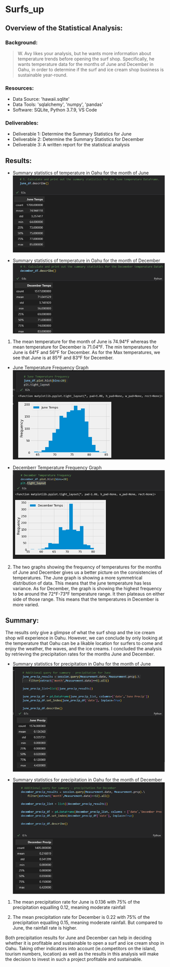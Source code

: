 # Surfs_up
## Overview of the Statistical Analysis:
### Background:
>W. Avy likes your analysis, but he wants more information about temperature trends before opening the surf shop. Specifically, he wants temperature data for the months of June and December in Oahu, in order to determine if the surf and ice cream shop business is sustainable year-round.

### Resources:
- Data Source: 'hawaii.sqlite'
- Data Tools: 'sqlalchemy', 'numpy', 'pandas'
- Software: SQLite, Python 3.7.9, VS Code

### Deliverables:
 * Deliverable 1: Determine the Summary Statistics for June
 * Deliverable 2: Determine the Summary Statistics for December
 * Deliverable 3: A written report for the statistical analysis


## Results:
* Summary statistics of temperature in Oahu for the month of June
![June_summary](Resources/June_df_summary.PNG)

* Summary statistics of temperature in Oahu for the month of December
![December_summary](Resources/December_df_summary.PNG)

1. The mean temperature for the month of June is 74.94°F whereas the mean temperature for December is 71.04°F. The min temperatures for June is 64°F and 56°F for December. As for the Max temperatures, we see that June is at 85°F and 83°F for December. 

* June Temperature Frequency Graph
![June_graph](Resources/june_freq_graph.PNG)

* Decemberr Temperature Frequency Graph
![Dec_graph](Resources/dec_freq_graph.PNG)

2. The two graphs showing the frequency of temperatures for the months of June and December gives us a better picture on the consistencies of temperatures. The June graph is showing a more symmetrical distribution of data. This means that the june temperature has less variance. As for December, the graph is showing the highest frequency to be around the 72°F-73°F temperature range. It then plateaus on either side of those range. This means that the temperatures in December is more varied. 


## Summary:

The results only give a glimpse of what the surf shop and the ice cream shop will experience in Oahu. However, we can conclude by only looking at the temperature that Oahu can be a likable location for surfers to come and enjoy the weather, the waves, and the ice creams. I concluded the analysis by retrieving the precipitation rates for the months June and December.

* Summary statistics for precipitation in Oahu for the month of June
![June_precip_summary](Resources/june_precip_summary.PNG)

* Summary statistics for precipitation in Oahu for the month of December
![December_precip_)summary](Resources/december_precip_summary.PNG)

1. The mean precipitation rate for June is 0.136 with 75% of the precipitation equalling 0.12, meaning moderate rainfall

2. The mean precipitation rate for December is 0.22 with 75% of the precipitation equalling 0.15, meaning moderate rainfall. But compared to June, the rainfall rate is higher.

Both precipitation results for June and December can help in deciding whether it is profitable and sustainable to open a surf and ice cream shop in Oahu. Taking other indicators into account (ie.competitors on the island, tourism numbers, location) as well as the results in this analysis will make the decision to invest in such a project profitable and sustainable.
